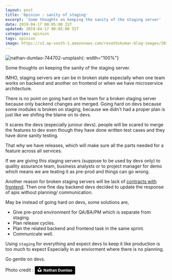 ```yaml
---
layout: post
title: 'Opinion : sanity of staging'
excerpt: 'Some thoughts on keeping the sanity of the staging server'
date: 2019-04-17 00:05:00 IST
updated: 2019-04-17 00:05:00 IST
categories: opinion
tags: opinion
image: https://s3.ap-south-1.amazonaws.com/revathskumar-blog-images/2019/staging-servers/nathan-dumlao-744702-unsplash.jpg
---
```

![nathan-dumlao-744702-unsplash](https://s3.ap-south-1.amazonaws.com/revathskumar-blog-images/2019/staging-servers/nathan-dumlao-744702-unsplash.jpg){: width="100%"}

Some thoughts on keeping the sanity of the staging server. 

IMHO, staging servers are can be in broken state especially when one team works on backend 
and another on frontend or when we have microservice architecture.

There is no point on going hard on the team for a broken staging server because only backend changes are merged. Going hard on devs because some modules is broken on staging, because we didn't had a proper plan is just like we shifing the blame on to devs.

It scares the devs (especially juniour devs). people will be scared to merge the features to dev even though they have done written test cases and they have done sanity testing. 

That why we have releases, which will make sure all the parts needed for a feature across all services.

If we are giving this staging servers (suppose to be used by devs only) to quality assurance team, business analysts or to project manager for demo which means we are teating it as pre-prod and things can go wrong.

Another reason for broken staging servers will be lack of [contracts with frontend](/2018/12/opinion-unblocking-frontend.html). Then one fine day backend devs decided to update the response of apis without planning/ communication. 

May be instead of going hard on devs, some solutions are,

* Give pre-prod environment for QA/BA/PM which is separate from staging.
* Plan release cycles.
* Plan the related backend and frontend task in the same sprint. 
* Communicate well.

Using `staging` for everything and expect devs to keep it like production is too much to expect
Especially in an enviorment where there is no planning.

Go gentle on devs.  

Photo credit : <a style="background-color:black;color:white;text-decoration:none;padding:4px 6px;font-family:-apple-system, BlinkMacSystemFont, &quot;San Francisco&quot;, &quot;Helvetica Neue&quot;, Helvetica, Ubuntu, Roboto, Noto, &quot;Segoe UI&quot;, Arial, sans-serif;font-size:12px;font-weight:bold;line-height:1.2;display:inline-block;border-radius:3px" href="https://unsplash.com/@nate_dumlao?utm_medium=referral&amp;utm_campaign=photographer-credit&amp;utm_content=creditBadge" target="_blank" rel="noopener noreferrer" title="Download free do whatever you want high-resolution photos from Nathan Dumlao"><span style="display:inline-block;padding:2px 3px"><svg xmlns="http://www.w3.org/2000/svg" style="height:12px;width:auto;position:relative;vertical-align:middle;top:-2px;fill:white" viewBox="0 0 32 32"><title>unsplash-logo</title><path d="M10 9V0h12v9H10zm12 5h10v18H0V14h10v9h12v-9z"></path></svg></span><span style="display:inline-block;padding:2px 3px">Nathan Dumlao</span></a>